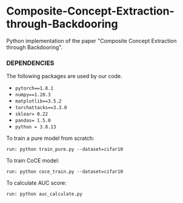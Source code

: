 # Composite-Concept-Extraction-through-Backdooring
Python implementation of the paper "Composite Concept Extraction through Backdooring". 

### DEPENDENCIES

The following packages are used by our code.

- `pytorch==1.8.1`
- `numpy==1.20.3`
- `matplotlib==3.5.2`
- `torchattacks==3.3.0`
- `sklear= 0.22`
- `pandas= 1.5.0`
- `python = 3.8.13`


To train a pure model from scratch: 

    run: python train_pure.py --dataset=cifar10
    
To train CoCE model:

    run: python coce_train.py --dataset=cifar10

To calculate AUC score:

    run: python auc_calculate.py



